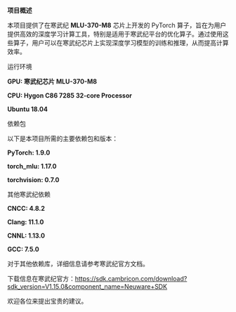 **项目概述**


本项目提供了在寒武纪 **MLU-370-M8** 芯片上开发的 PyTorch 算子，旨在为用户提供高效的深度学习计算工具，特别是适用于寒武纪平台的优化算子。通过使用这些算子，用户可以在寒武纪芯片上实现深度学习模型的训练和推理，从而提高计算效率。

运行环境


**GPU: 寒武纪芯片 MLU-370-M8**


**CPU: Hygon C86 7285 32-core Processor**


**Ubuntu 18.04**


依赖包


以下是本项目所需的主要依赖包和版本：

**PyTorch: 1.9.0**


**torch_mlu: 1.17.0**


**torchvision: 0.7.0**


其他寒武纪依赖


**CNCC: 4.8.2**


**Clang: 11.1.0**


**CNNL: 1.13.0**


**GCC: 7.5.0**


对于其他依赖库，详细信息请参考寒武纪官方文档。

下载信息在寒武纪官方：https://sdk.cambricon.com/download?sdk_version=V1.15.0&component_name=Neuware+SDK

欢迎各位来提出宝贵的建议。
